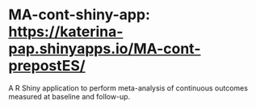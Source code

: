 # MA-cont-shiny-app: https://katerina-pap.shinyapps.io/MA-cont-prepostES/

A R Shiny application to perform meta-analysis of continuous outcomes measured at baseline and follow-up.
